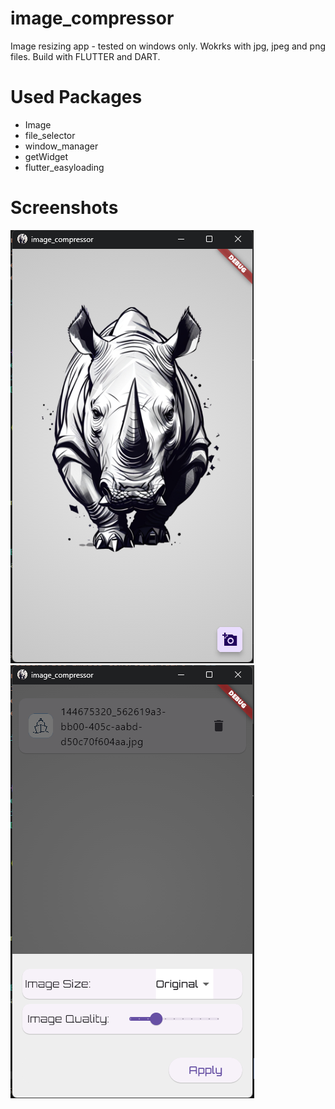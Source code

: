 # image_compressor

Image resizing app - tested on windows only. 
Wokrks with jpg, jpeg and png files. 
Build with FLUTTER and DART. 

# Used Packages

- Image
- file_selector
- window_manager
- getWidget
- flutter_easyloading

# Screenshots

![stack Overflow](lib/assets/presentation/image_compressor_app_1.png)
![stack Overflow](lib/assets/presentation/image_compressor_app_2.png)
